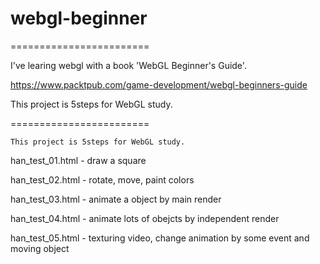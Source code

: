 # webgl-beginner
========================

I've learing webgl with a book 'WebGL Beginner's Guide'.

https://www.packtpub.com/game-development/webgl-beginners-guide

This project is 5steps for WebGL study.


========================

```
This project is 5steps for WebGL study.
```

han_test_01.html - draw a square

han_test_02.html - rotate, move, paint colors

han_test_03.html - animate a object by main render

han_test_04.html - animate lots of obejcts by independent render

han_test_05.html - texturing video, change animation by some event and moving object
